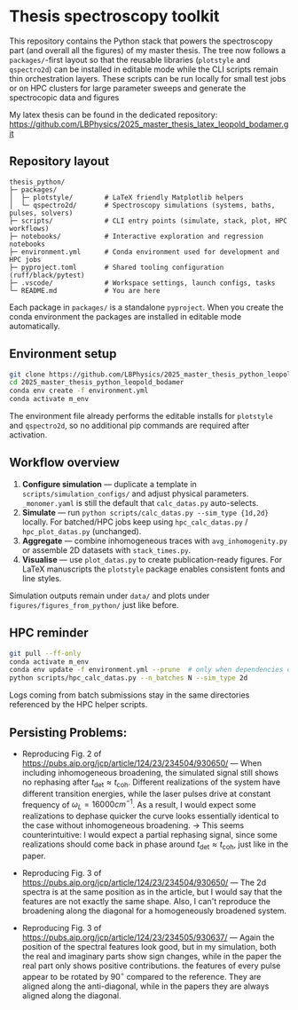 # Thesis spectroscopy toolkit

This repository contains the Python stack that powers the spectroscopy part (and overall all the figures) of my master thesis.  The tree now follows a `packages/`-first layout so that the reusable libraries (`plotstyle` and `qspectro2d`) can be installed in editable mode while the CLI scripts remain thin orchestration layers. These scripts can be run locally for small test jobs or on HPC clusters for large parameter sweeps and generate the spectrocopic data and figures

My latex thesis can be found in the dedicated repository:
https://github.com/LBPhysics/2025_master_thesis_latex_leopold_bodamer.git

## Repository layout

```
thesis_python/
├─ packages/
│  ├─ plotstyle/        # LaTeX friendly Matplotlib helpers
│  └─ qspectro2d/       # Spectroscopy simulations (systems, baths, pulses, solvers)
├─ scripts/             # CLI entry points (simulate, stack, plot, HPC workflows)
├─ notebooks/           # Interactive exploration and regression notebooks
├─ environment.yml      # Conda environment used for development and HPC jobs
├─ pyproject.toml       # Shared tooling configuration (ruff/black/pytest)
├─ .vscode/             # Workspace settings, launch configs, tasks
└─ README.md            # You are here
```

Each package in `packages/` is a standalone `pyproject`.  When you create the conda environment the packages are installed in editable mode automatically.
## Environment setup

```bash
git clone https://github.com/LBPhysics/2025_master_thesis_python_leopold_bodamer.git
cd 2025_master_thesis_python_leopold_bodamer
conda env create -f environment.yml
conda activate m_env
```

The environment file already performs the editable installs for `plotstyle` and `qspectro2d`, so no additional pip commands are required after activation.

## Workflow overview

1. **Configure simulation** — duplicate a template in `scripts/simulation_configs/` and adjust physical parameters.  `_monomer.yaml` is still the default that `calc_datas.py` auto-selects.
2. **Simulate** — run `python scripts/calc_datas.py --sim_type {1d,2d}` locally.  For batched/HPC jobs keep using `hpc_calc_datas.py` / `hpc_plot_datas.py` (unchanged).
3. **Aggregate** — combine inhomogeneous traces with `avg_inhomogenity.py` or assemble 2D datasets with `stack_times.py`.
4. **Visualise** — use `plot_datas.py` to create publication-ready figures.  For LaTeX manuscripts the `plotstyle` package enables consistent fonts and line styles.

Simulation outputs remain under `data/` and plots under `figures/figures_from_python/` just like before.

## HPC reminder

```bash
git pull --ff-only
conda activate m_env
conda env update -f environment.yml --prune  # only when dependencies change
python scripts/hpc_calc_datas.py --n_batches N --sim_type 2d
```

Logs coming from batch submissions stay in the same directories referenced by the HPC helper scripts.

## Persisting Problems:

- Reproducing Fig. 2 of https://pubs.aip.org/jcp/article/124/23/234504/930650/ — When including inhomogeneous broadening, the simulated signal still shows no rephasing after $t_{\text{det}} \approx t_{\text{coh}}$. Different realizations of the system have different transition energies, while the laser pulses drive at constant frequency of $\omega_L = 16000 cm^{-1}$. As a result, I would expect some realizations to dephase quicker the curve looks essentially identical to the case without inhomogeneous broadening. → This seems counterintuitive: I would expect a partial rephasing signal, since some realizations should come back in phase around $t_{\text{det}} \approx t_{\text{coh}}$, just like in the paper.

- Reproducing Fig. 3 of https://pubs.aip.org/jcp/article/124/23/234504/930650/ — The 2d spectra is at the same position as in the article, but I would say that the features are not exactly the same shape.
Also, I can't reproduce the broadening along the diagonal for a homogeneously broadened system.

- Reproducing Fig. 3 of https://pubs.aip.org/jcp/article/124/23/234505/930637/ —  Again the position of the spectral features look good, but in my simulation, both the real and imaginary parts show sign changes, while in the paper the real part only shows positive contributions. the features of every pulse appear to be rotated by $90^{\circ}$ compared to the reference. They are aligned along the anti-diagonal, while in the papers they are always aligned along the diagonal.
